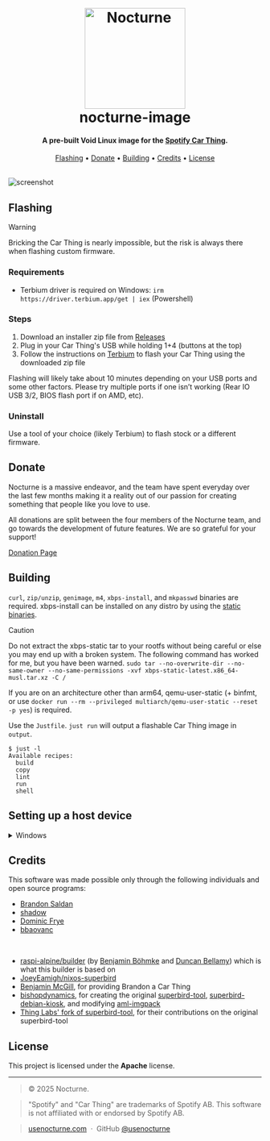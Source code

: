 <h1 align="center">
  <br>
  <img src="https://usenocturne.com/images/logo.png" alt="Nocturne" width="200">
  <br>
  nocturne-image
  <br>
</h1>

<h4 align="center">A pre-built Void Linux image for the <a href="https://carthing.spotify.com/" target="_blank">Spotify Car Thing</a>.</h4>

<p align="center">
  <a href="#flashing">Flashing</a> •
  <a href="#donate">Donate</a> •
  <a href="#building">Building</a> •
  <a href="#credits">Credits</a> •
  <a href="#license">License</a>
</p>

<br>

<img src="https://raw.githubusercontent.com/brandonsaldan/nocturne-image/refs/heads/main/pictures/nocturne-1.png" alt="screenshot">

## Flashing

> [!WARNING]
> Bricking the Car Thing is nearly impossible, but the risk is always there when flashing custom firmware.

### Requirements

- Terbium driver is required on Windows: `irm https://driver.terbium.app/get | iex` (Powershell)

### Steps

1. Download an installer zip file from [Releases](https://github.com/usenocturne/nocturne-image/releases)
2. Plug in your Car Thing's USB while holding 1+4 (buttons at the top)
3. Follow the instructions on [Terbium](https://terbium.app) to flash your Car Thing using the downloaded zip file

Flashing will likely take about 10 minutes depending on your USB ports and some other factors. Please try multiple ports if one isn’t working (Rear IO USB 3/2, BIOS flash port if on AMD, etc).

### Uninstall

Use a tool of your choice (likely Terbium) to flash stock or a different firmware.

## Donate

Nocturne is a massive endeavor, and the team have spent everyday over the last few months making it a reality out of our passion for creating something that people like you love to use.

All donations are split between the four members of the Nocturne team, and go towards the development of future features. We are so grateful for your support!

[Donation Page](https://usenocturne.com/donate)

## Building

`curl`, `zip/unzip`, `genimage`, `m4`, `xbps-install`, and `mkpasswd` binaries are required. xbps-install can be installed on any distro by using the [static binaries](https://docs.voidlinux.org/xbps/troubleshooting/static.html).

> [!CAUTION]
> Do not extract the xbps-static tar to your rootfs without being careful or else you may end up with a broken system. The following command has worked for me, but you have been warned.
> `sudo tar --no-overwrite-dir --no-same-owner --no-same-permissions -xvf xbps-static-latest.x86_64-musl.tar.xz -C /` 

If you are on an architecture other than arm64, qemu-user-static (+ binfmt, or use `docker run --rm --privileged multiarch/qemu-user-static --reset -p yes`) is required.

Use the `Justfile`. `just run` will output a flashable Car Thing image in `output`.

```
$ just -l
Available recipes:
  build
  copy
  lint
  run
  shell
```

## Setting up a host device

<details>
  <summary>Windows</summary>
  
  The Car Thing running Nocturne can present itself as a virtual network adapter. With some configuration, you can share your internet connection to the Car Thing via USB tethering.

  1. Connect the CarThing to your PC.
  2. Run the following commands in an elevated PowerShell terminal:
* `$ctNic = (Get-NetAdapter -InterfaceDescription "*NDIS*")`
* `$ctNic | Set-NetIPAddress -IPAddress 172.16.42.1 -PrefixLength 24`
* `New-NetNat -Name "CarThing" -InternalIPInterfaceAddressPrefix 172.16.42.0/24`

**Tip:** If you get an error akin to a duplicate name being in use, you may need to identify conflicts on your system with `Get-VMSwitch`. If you do not have that command installed, you will need to get the Hyper-V optional Windows feature installed, following a reboot, with: `Get-WindowsOptionalFeature -Online | Where-Object FeatureName -like '*Hyper-V*'`.
</details>

## Credits

This software was made possible only through the following individuals and open source programs:

- [Brandon Saldan](https://github.com/brandonsaldan)
- [shadow](https://github.com/68p)
- [Dominic Frye](https://github.com/itsnebulalol)
- [bbaovanc](https://github.com/bbaovanc)

<br />

- [raspi-alpine/builder](https://gitlab.com/raspi-alpine/builder) (by [Benjamin Böhmke](https://gitlab.com/bboehmke) and [Duncan Bellamy](https://gitlab.com/a16bitsysop)) which is what this builder is based on
- [JoeyEamigh/nixos-superbird](https://github.com/JoeyEamigh/nixos-superbird)
- [Benjamin McGill](https://www.linkedin.com/in/benjamin-mcgill/), for providing Brandon a Car Thing
- [bishopdynamics](https://github.com/bishopdynamics), for creating the original [superbird-tool](https://github.com/bishopdynamics/superbird-tool), [superbird-debian-kiosk](https://github.com/bishopdynamics/superbird-debian-kiosk), and modifying [aml-imgpack](https://github.com/bishopdynamics/aml-imgpack)
- [Thing Labs' fork of superbird-tool](https://github.com/thinglabsoss/superbird-tool), for their contributions on the original superbird-tool

## License

This project is licensed under the **Apache** license.

---

> © 2025 Nocturne.

> "Spotify" and "Car Thing" are trademarks of Spotify AB. This software is not affiliated with or endorsed by Spotify AB.

> [usenocturne.com](https://usenocturne.com) &nbsp;&middot;&nbsp;
> GitHub [@usenocturne](https://github.com/usenocturne)
